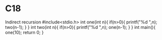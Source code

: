# C18
Indirect recursion #include<stdio.h>
int one(int n){
    if(n>0){
        printf("%d ",n);
        two(n-1);
    }
}
int two(int n){
    if(n>0){
            printf("%d ",n);
            one(n-1);
        }
    }
    int main(){
        one(10);
        return 0;
    }
